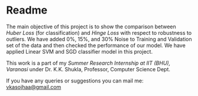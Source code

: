 # Readme

The main objective of this project is to show the comparison between <i>Huber Loss </i> (for classification) and <i>Hinge Loss</i> with respect to robustness to outliers. We have added 0%, 15%, and 30% Noise to Training and Validation set of the data and then
checked the performance of our model. We have applied Linear SVM and SGD classifier model in this project. <br>


This work is a part of my <i>Summer Research Internship at IIT (BHU), Varanasi</i> under Dr. K.K. Shukla, Professor, Computer Science Dept.

If you have any queries or suggestions you can mail me: vkasojhaa@gmail.com

